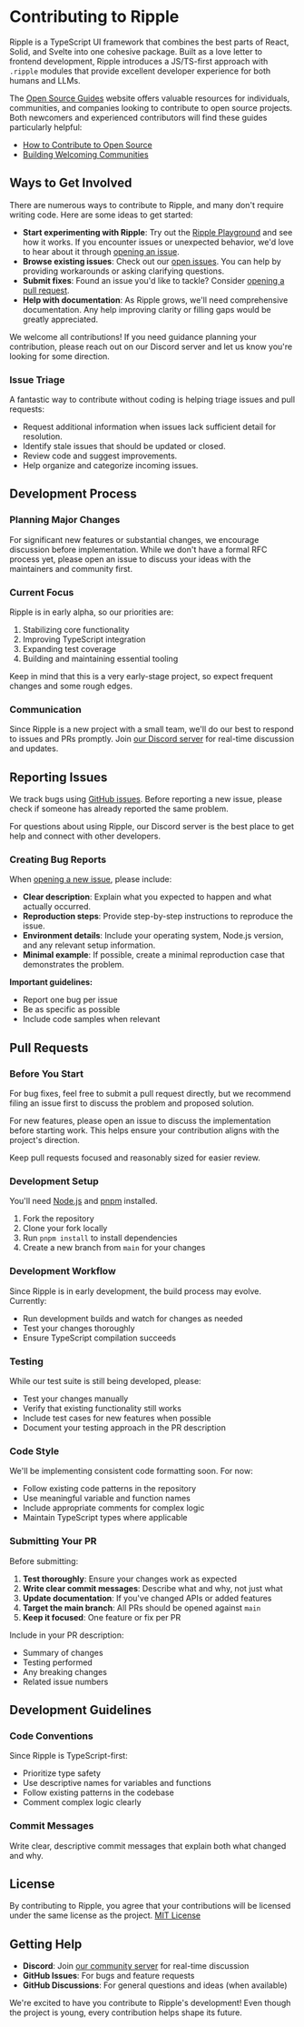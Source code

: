 # Contributing to Ripple

Ripple is a TypeScript UI framework that combines the best parts of React, Solid, and Svelte into one cohesive package. Built as a love letter to frontend development, Ripple introduces a JS/TS-first approach with `.ripple` modules that provide excellent developer experience for both humans and LLMs.

The [Open Source Guides](https://opensource.guide/) website offers valuable resources for individuals, communities, and companies looking to contribute to open source projects. Both newcomers and experienced contributors will find these guides particularly helpful:

- [How to Contribute to Open Source](https://opensource.guide/how-to-contribute/)
- [Building Welcoming Communities](https://opensource.guide/building-community/)

## Ways to Get Involved

There are numerous ways to contribute to Ripple, and many don't require writing code. Here are some ideas to get started:

- **Start experimenting with Ripple**: Try out the [Ripple Playground](https://www.ripplejs.com/playground) and see how it works. If you encounter issues or unexpected behavior, we'd love to hear about it through [opening an issue](#reporting-issues).
- **Browse existing issues**: Check out our [open issues](https://github.com/trueadm/ripple/issues). You can help by providing workarounds or asking clarifying questions.
- **Submit fixes**: Found an issue you'd like to tackle? Consider [opening a pull request](#pull-requests).
- **Help with documentation**: As Ripple grows, we'll need comprehensive documentation. Any help improving clarity or filling gaps would be greatly appreciated.

We welcome all contributions! If you need guidance planning your contribution, please reach out on our Discord server and let us know you're looking for some direction.

### Issue Triage

A fantastic way to contribute without coding is helping triage issues and pull requests:

- Request additional information when issues lack sufficient detail for resolution.
- Identify stale issues that should be updated or closed.
- Review code and suggest improvements.
- Help organize and categorize incoming issues.

## Development Process

### Planning Major Changes

For significant new features or substantial changes, we encourage discussion before implementation. While we don't have a formal RFC process yet, please open an issue to discuss your ideas with the maintainers and community first.

### Current Focus

Ripple is in early alpha, so our priorities are:
1. Stabilizing core functionality
2. Improving TypeScript integration
3. Expanding test coverage
4. Building and maintaining essential tooling

Keep in mind that this is a very early-stage project, so expect frequent changes and some rough edges.

### Communication

Since Ripple is a new project with a small team, we'll do our best to respond to issues and PRs promptly. Join [our Discord server](https://discord.gg/JBF2ySrh2W) for real-time discussion and updates.

## Reporting Issues

We track bugs using [GitHub issues](https://github.com/trueadm/ripple/issues). Before reporting a new issue, please check if someone has already reported the same problem.

For questions about using Ripple, our Discord server is the best place to get help and connect with other developers.

### Creating Bug Reports

When [opening a new issue](https://github.com/trueadm/ripple/issues/new), please include:

- **Clear description**: Explain what you expected to happen and what actually occurred.
- **Reproduction steps**: Provide step-by-step instructions to reproduce the issue.
- **Environment details**: Include your operating system, Node.js version, and any relevant setup information.
- **Minimal example**: If possible, create a minimal reproduction case that demonstrates the problem.

**Important guidelines:**
- Report one bug per issue
- Be as specific as possible
- Include code samples when relevant

## Pull Requests

### Before You Start

For bug fixes, feel free to submit a pull request directly, but we recommend filing an issue first to discuss the problem and proposed solution.

For new features, please open an issue to discuss the implementation before starting work. This helps ensure your contribution aligns with the project's direction.

Keep pull requests focused and reasonably sized for easier review.

### Development Setup

You'll need [Node.js](https://nodejs.org/) and [pnpm](https://pnpm.io/installation) installed.

1. Fork the repository
2. Clone your fork locally
3. Run `pnpm install` to install dependencies
4. Create a new branch from `main` for your changes

### Development Workflow

Since Ripple is in early development, the build process may evolve. Currently:

- Run development builds and watch for changes as needed
- Test your changes thoroughly
- Ensure TypeScript compilation succeeds

### Testing

While our test suite is still being developed, please:

- Test your changes manually
- Verify that existing functionality still works
- Include test cases for new features when possible
- Document your testing approach in the PR description

### Code Style

We'll be implementing consistent code formatting soon. For now:

- Follow existing code patterns in the repository
- Use meaningful variable and function names
- Include appropriate comments for complex logic
- Maintain TypeScript types where applicable

### Submitting Your PR

Before submitting:

1. **Test thoroughly**: Ensure your changes work as expected
2. **Write clear commit messages**: Describe what and why, not just what
3. **Update documentation**: If you've changed APIs or added features
4. **Target the main branch**: All PRs should be opened against `main`
5. **Keep it focused**: One feature or fix per PR

Include in your PR description:
- Summary of changes
- Testing performed
- Any breaking changes
- Related issue numbers

## Development Guidelines

### Code Conventions

Since Ripple is TypeScript-first:
- Prioritize type safety
- Use descriptive names for variables and functions
- Follow existing patterns in the codebase
- Comment complex logic clearly

### Commit Messages

Write clear, descriptive commit messages that explain both what changed and why.

## License

By contributing to Ripple, you agree that your contributions will be licensed under the same license as the project. [MIT License](./LICENSE)

## Getting Help

- **Discord**: Join [our community server](https://discord.gg/JBF2ySrh2W) for real-time discussion
- **GitHub Issues**: For bugs and feature requests
- **GitHub Discussions**: For general questions and ideas (when available)

We're excited to have you contribute to Ripple's development! Even though the project is young, every contribution helps shape its future.